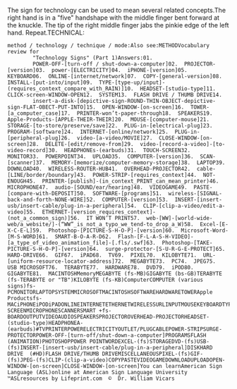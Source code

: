 The sign for technology can be used to mean several related 
			concepts.The right hand is in a "five" handshape with the middle finger bent forward at 
  the knuckle.
  The tip of the right middle finger jabs the pinkie edge of the left hand. 
  Repeat.TECHNICAL:

	method / technology / technique / mode:Also see:METHODVocabulary review for 
			"Technology Signs" (Part 1)Answers:01.  
			POWER-OFF-[turn-off / shut-down-a-computer]02.  PROJECTOR-[version]03.  power-[ELECTRICITY]04.  iPHONE-[version]05.  KEYBOARD06.  ONLINE-[internet/network]07.  COPY-[general-version]08.  INSTALL-[put-into/input]09.  TYPE-[type-up/input]-(requires_context_compare_with_RAIN)]10.  HEADSET-[studio-type]11.  CLICK-screen-WINDOW-OPEN12.  SYSTEM13.  FLASH DRIVE / THUMB DRIVE14.  
			insert-a-disk-[depictive-sign-ROUND-THIN-OBJECT-depictive-sign-FLAT-OBECT-PUT-INTO]15.  OPEN-WINDOW-[on-screen]16.  TOWER-[a_computer_case]17.  PRINTER-won’t-paper-through18.  SPEAKERS19.  Apple-Products-[APPLE-THEIR-THEIR]20.  MOUSE-[computer-mouse]21.  STORAGE-[to-store/preserve/save]22.  PLUG-in-[electrical-plug]23.  PROGRAM-[software]24.  INTERNET-[online/network]25.  PLUG-in-[peripheral-plug]26.  video-[a-video/MOVIE]27.  CLOSE-WINDOW-[on-screen]28.  DELETE-[edit/remove-from]29.  video-[record-a-video]-[to-video-record]30.  HEADPHONEs-(earbuds)31.  TOUCH-SCREEN32.  MONITOR33.  POWERPOINT34.  UPLOAD35.  COMPUTER-[version]36.  SCAN-[scanner]37.  MEMORY-[memorize/computer-memory-storage]38.  LAPTOP39.  DOWNLOAD40.  WIRELESS-ROUTER-HUB41.  OVERHEAD-PROJECTOR42.  cable-[LINE/border/boundary]43.  POWER-STRIP-[requires_context]44.  NOT-ENOUGH45.  PRINTER-[publish]-(in_context_PRINT_can_mean_printer)46.  MICROPHONE47.  audio-[SOUND/ear/hearing]48.  VIDEOGAME49.  PASTE-[compare-with-DEPOSIT]50.  SOFTWARE-[programs]51.  wireless-[SIGNAL-back-and-forth-NONE-WIRE]52.  COMPUTER-[version]53.  INSERT-[insert-usb/insert-cable/plug-in-a-peripheral]54.  CLIP-[clip-a-video/edit-a-video]55.  ETHERNET-[version_requires_context]-(not_a_common_sign)]56.  IT WON’T PRINT57.  web-[WW]-[world-wide-web/a_website/]-(“WW”_is_not_a_typo_we_tend-to_drop_a_W)58.  Excel-[E-X-C-E-L]59.  Photoshop-[PICTURE-S-H-O-P]-[version]60.  Microsoft-Word-[M-S-WORD]61.  SMART-B-O-A-R-D62.  Flash-[F-L-A-S-H-VIDEO]-[a_type_of_video_animation_file]-[.fls/.swf]63.  Photoshop-[TAKE-PICTURE-S-H-O-P]-[version]64.  surge-protector-[S-U-R-G-E-PROTECT]65.  HARD-DRIVE66.  GIF67.  iPAD68.  TV69.  PIXEL70.  KILOBYTE71.  URL-[uniform-resource-locator-address]72.  MEGABYTE73.  PC74.  JPEG75.  USB MICROSOFT76.  TERABYTE77.  HARDWARE78.  DVD79.  iPOD80.  GIGABYTE81.  MACINTOSHMemoryMEGABYTE (fs-MB)GIGABYTE (bs-GB)TERABYTE (fs-TERABYTE or "TB")KILOBYTE (fs-KB)ComputerCOMPUTER (various signs)fs-PCMONITORLAPTOPSYSTEMMICROSOFTMACINTOSHSOFTWAREHARDWARETOWERApple Productsfs-MACiPHONEiPODiPADONLINEINTERNETETHERNETWIRELESSURLINPUTMOUSEKEYBOARDTYPETOUCH-SCREENMICROPHONESCANNERSMART +fs-BOARDOUTPUTVIDEOAUDIOSPEAKERSPROJECTOROVERHEAD-PROJECTORHEADSET-(studio-type)HEADPHONEA-(earbuds)#TVPRINTERPOWERELECTRICITYOUTLET/PLUGCABLEPOWER-STRIPSURGE-PROTECTORPOWER-OFF-[turn-off/shut-down-a-computer]PROGRAMSFLASH (ANIMATION)PHOTOSHOPPOWER POINTWORDEXCEL-(fs)STORAGEDVD-(fs)USB-(fs)INSERT-[insert-usb/insert-cable/plug-in-a-peripheral]DISKHARD DRIVE  (#HD)FLASH DRIVE/THUMB DRIVEMISCELLANEOUSPIXEL-(fs)GIF-(fs)JPEG-(fs)CLIP-(clip-a-video)COPYPASTEVIDEOGAMEDOWNLOADUPLOADOPEN-WINDOW-[on-screen]CLOSE-WINDOW-[on-screen]You can learnAmerican Sign Language (ASL)online at American Sign Language University ™ASLresources by Lifeprint.com  ©  Dr. William Vicars